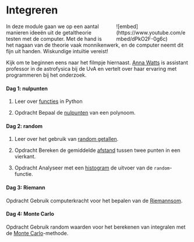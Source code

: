 <style>
div.embed
{
	margin:0 ! important;
}
</style>

# Integreren

<div style="width: 40%; float:right; margin-left: 2em;">
![embed](https://www.youtube.com/embed/dPkO2F-0g6c)
</div>

In deze module gaan we op een aantal manieren ideeën uit de getaltheorie testen
met de computer. Met de hand is het nagaan van de theorie vaak monnikenwerk, en de computer neemt dit fijn uit handen. Wiskundige intuïtie vereist!

Kijk om te beginnen eens naar het filmpje hiernaast. [Anna Watts](https://staff.fnwi.uva.nl/a.l.watts/) is assistant professor in de astrofysica bij de UvA en vertelt over haar ervaring met programmeren bij het onderzoek.

#### Dag 1: nulpunten

1. Leer over [functies](/python/functies) in Python

3. <span class="label label-primary">Opdracht</span> Bepaal de [nulpunten](/integreren/nulpunten) van een polynoom.

#### Dag 2: random

1. Leer over het gebruik van  [random getallen](/python/random).

3. <span class="label label-primary">Opdracht</span> Bereken de gemiddelde [afstand](/integreren/afstand) tussen twee punten in een vierkant.

3. <span class="label label-primary">Opdracht</span> Analyseer met een [histogram](/integreren/histogram) de uitvoer van de `random`-functie.

#### Dag 3: Riemann

<span class="label label-primary">Opdracht</span> Gebruik computerkracht voor het bepalen van de [Riemannsom](/integreren/riemann).

#### Dag 4: Monte Carlo

<span class="label label-primary">Opdracht</span> Gebruik random waarden voor het berekenen van integralen met de  [Monte Carlo](/integreren/monte-carlo)-methode.
